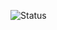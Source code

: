 ![Status](https://github-readme-stats.vercel.app/api?username=Alexito2060&show_icons=true&theme=merko&hide_title=false)

